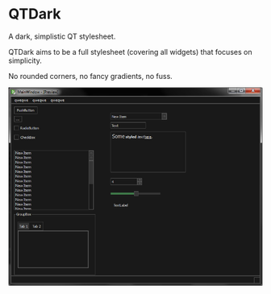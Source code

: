 QTDark
======

A dark, simplistic QT stylesheet.

QTDark aims to be a full stylesheet (covering all widgets) that focuses on simplicity.

No rounded corners, no fancy gradients, no fuss.


![Screenshot](/screenshots/screenshot_1.png "Screenshot 1")
